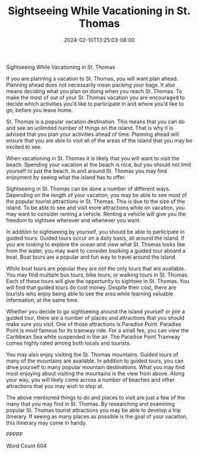 ﻿---
title: "Sightseeing While Vacationing in St. Thomas"
date: 2024-02-10T13:25:03-08:00
description: "St. Thomas Vacations Tips for Web Success"
featured_image: "/images/St. Thomas Vacations.jpg"
tags: ["St. Thomas Vacations"]
---

Sightseeing While Vacationing in St. Thomas

If you are planning a vacation to St. Thomas, you will want plan ahead.  Planning ahead does not necessarily mean packing your bags.  It also means deciding what you plan on doing when you reach St. Thomas.  To make the most of out of your St. Thomas vacation you are encouraged to decide which activities you’d like to participate in and where you’d like to go, before you leave home.  

St. Thomas is a popular vacation destination. This means that you can do and see an unlimited number of things on the island. That is why it is advised that you plan your activities ahead of time.  Planning ahead will ensure that you are able to visit all of the areas of the island that you may be excited to see.  

When vacationing in St. Thomas it is likely that you will want to visit the beach. Spending your vacation at the beach is nice, but you should not limit yourself to just the beach.  In and around St. Thomas you may find enjoyment by seeing what the island has to offer.  

Sightseeing in St. Thomas can be done a number of different ways.  Depending on the length of your vacation, you may be able to see most of the popular tourist attractions in St. Thomas.  This is due to the size of the island. To be able to see and visit more attractions while on vacation, you may want to consider renting a vehicle. Renting a vehicle will give you the freedom to sightsee wherever and whenever you want.  

In addition to sightseeing by yourself, you should be able to participate in guided tours.  Guided tours occur on a daily basis, all around the island.  If you are looking to explore the ocean and view what St. Thomas looks like from the water, you may want to consider booking a guided tour aboard a boat.  Boat tours are a popular and fun way to travel around the island.  

While boat tours are popular they are not the only tours that are available.  You may find multiple bus tours, bike tours, or walking tours in St. Thomas.  Each of these tours will give the opportunity to sightsee in St. Thomas.  You will find that guided tours do cost money. Despite their cost, there are tourists who enjoy being able to see the area while learning valuable information, at the same time.  

Whether you decide to go sightseeing around the island yourself or join a guided tour, there are a number of places and attractions that you should make sure you visit.  One of those attractions is Paradise Point.  Paradise Point is most famous for its tramway ride.  For a small fee, you can view the Caribbean Sea while suspended in the air. The Paradise Point Tramway comes highly rated among both locals and tourists.

You may also enjoy visiting the St. Thomas mountains. Guided tours of many of the mountains are available.  In addition to guided tours, you can drive yourself to many popular mountain destinations.  What you may find most enjoying about visiting the mountains is the view from above. Along your way, you will likely come across a number of beaches and other attractions that you may wish to stop at.  

The above mentioned things to do and places to visit are just a few of the many that you may find in St. Thomas. By researching and examining popular St. Thomas tourist attractions you may be able to develop a trip itinerary.  If seeing as many places as possible is the goal of your vacation, this itinerary may come in handy.

PPPPP

Word Count 604

